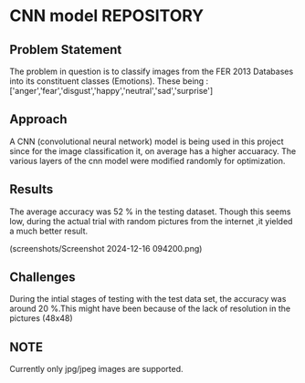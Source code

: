 # CNN model REPOSITORY

## Problem Statement
The problem in question is to classify images from the FER 2013 Databases into its constituent classes (Emotions).
These being : ['anger','fear','disgust','happy','neutral','sad','surprise']

## Approach
A CNN (convolutional neural network) model is being used in this project since for the image classification it, on average has a higher accuaracy.
The various layers of the cnn model were modified randomly for optimization. 

## Results
The average accuracy was 52 % in the testing dataset. Though this seems low, during the actual trial with random pictures from the internet ,it yielded a much better result.

(screenshots/Screenshot 2024-12-16 094200.png)

## Challenges
During the intial stages of testing with the test data set, the accuracy was around 20 %.This might have been because of the lack of resolution in the pictures (48x48)


## NOTE
Currently only jpg/jpeg images are supported.
